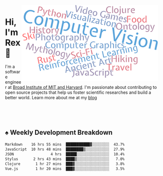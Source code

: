 <img src="https://raw.githubusercontent.com/rexwangcc/rexwangcc/master/myself.png" alt="Rex!" width="450" height="250" align="right">

# Hi, I'm Rex 👋

I'm a software engineer at [Broad Institute of MIT and Harvard](https://www.broadinstitute.org/). I'm passionate about contributing to open source projects that help us foster scientific researches and build a better world. Learn more about me at my [blog](https://rexwang.cc)

<br>
<br>
<br>

<table>
<tr valign="top" width="50%">
<!-- <td > -->

## ♠ Weekly Development Breakdown

<!-- code_time starts -->

```text
Markdown    16 hrs 55 mins  ███████████▓░░░░░░░░  43.7%
JavaScript  10 hrs 48 mins  ████████▒░░░░░░░░░░░  27.9%
JSON                 4 hrs  █████░░░░░░░░░░░░░░░  10.4%
Stylus       2 hrs 43 mins  ████▒░░░░░░░░░░░░░░░   7.0%
Clojure       1 hr 27 mins  ███▓░░░░░░░░░░░░░░░░   3.8%
Vue.js        1 hr 20 mins  ███▓░░░░░░░░░░░░░░░░   3.5%
```

<!-- code_time ends -->

<!-- Placeholder for my Game statuses -->

<!-- <td valign="top" width="50%">

#### ♦ My Personal Progress

</td> -->

</tr>
</table>
